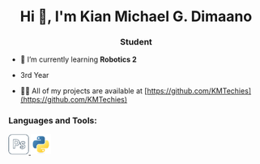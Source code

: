 <h1 align="center">Hi 👋, I'm Kian Michael G. Dimaano</h1>
<h3 align="center">Student</h3>

- 🌱 I’m currently learning **Robotics 2**
- 3rd Year

- 👨‍💻 All of my projects are available at [https://github.com/KMTechies](https://github.com/KMTechies)



<h3 align="left">Languages and Tools:</h3>
<p align="left"> <a href="https://www.photoshop.com/en" target="_blank" rel="noreferrer"> <img src="https://raw.githubusercontent.com/devicons/devicon/master/icons/photoshop/photoshop-line.svg" alt="photoshop" width="40" height="40"/> </a> <a href="https://www.python.org" target="_blank" rel="noreferrer"> <img src="https://raw.githubusercontent.com/devicons/devicon/master/icons/python/python-original.svg" alt="python" width="40" height="40"/> </a> </p>

